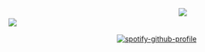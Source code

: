 　　　　　　　　　　　　　　　　　　　　　　　　![](https://komarev.com/ghpvc/?username=astrobarrage&color=26407b&label=☾+cultists&abbreviated=true)           
![](https://cdn.discordapp.com/attachments/995111734891270185/1345881143064530994/twotime_photos.png?ex=67c628fd&is=67c4d77d&hm=c458161ecb2bf9ee0ecde43ae0f1d9851804a503d58ed89ea1198140bf4173f5&)

　　　　　　　　　　　　　  　　[![spotify-github-profile](https://spotify-github-profile.kittinanx.com/api/view?uid=31opbigsvunesjz4xby6hfaiowlm&cover_image=true&theme=novatorem&show_offline=false&background_color=121212&interchange=false&bar_color_cover=true&bar_color=53b14f)](https://spotify-github-profile.kittinanx.com/api/view?uid=31opbigsvunesjz4xby6hfaiowlm&redirect=true)
